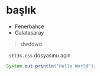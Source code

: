 # başlık

- Fenerbahçe
- Galatasaray

> dwddwd

` stl3s.css` dosyasınu açın

```java
System.out.println("Hello World");
```

